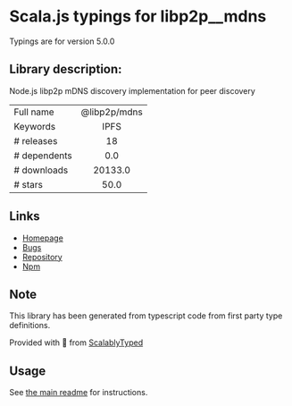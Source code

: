 
# Scala.js typings for libp2p__mdns

Typings are for version 5.0.0

## Library description:
Node.js libp2p mDNS discovery implementation for peer discovery

|                    |                 |
| ------------------ | :-------------: |
| Full name          | @libp2p/mdns |
| Keywords           | IPFS |
| # releases         | 18 |
| # dependents       | 0.0 |
| # downloads        | 20133.0 |
| # stars            | 50.0 |

## Links
- [Homepage](https://github.com/libp2p/js-libp2p-mdns#readme)
- [Bugs](https://github.com/libp2p/js-libp2p-mdns/issues)
- [Repository](https://github.com/libp2p/js-libp2p-mdns)
- [Npm](https://www.npmjs.com/package/%40libp2p%2Fmdns)
    


## Note
This library has been generated from typescript code from first party type definitions.

Provided with :purple_heart: from [ScalablyTyped](https://github.com/oyvindberg/ScalablyTyped)

## Usage
See [the main readme](../../readme.md) for instructions.



